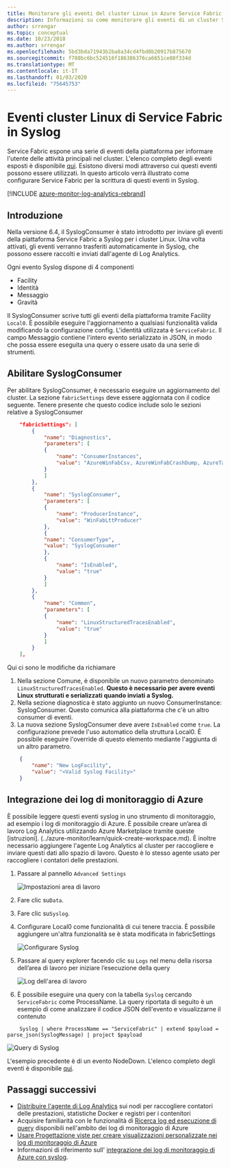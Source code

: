 ```yaml
---
title: Monitorare gli eventi del cluster Linux in Azure Service Fabric
description: Informazioni su come monitorare gli eventi di un cluster Service Fabric Linux scrivendo Service Fabric eventi della piattaforma in syslog.
author: srrengar
ms.topic: conceptual
ms.date: 10/23/2018
ms.author: srrengar
ms.openlocfilehash: 5bd3bda71943b2ba8a34cd4fbd0b20917b875670
ms.sourcegitcommit: f788bc6bc524516f186386376ca6651ce80f334d
ms.translationtype: MT
ms.contentlocale: it-IT
ms.lasthandoff: 01/03/2020
ms.locfileid: "75645753"
---
```

# <a name="service-fabric-linux-cluster-events-in-syslog"></a>Eventi cluster Linux di Service Fabric in Syslog

Service Fabric espone una serie di eventi della piattaforma per informare l'utente delle attività principali nel cluster. L'elenco completo degli eventi esposti è disponibile [qui](service-fabric-diagnostics-event-generation-operational.md). Esistono diversi modi attraverso cui questi eventi possono essere utilizzati. In questo articolo verrà illustrato come configurare Service Fabric per la scrittura di questi eventi in Syslog.

[!INCLUDE [azure-monitor-log-analytics-rebrand](../../includes/azure-monitor-log-analytics-rebrand.md)]

## <a name="introduction"></a>Introduzione

Nella versione 6.4, il SyslogConsumer è stato introdotto per inviare gli eventi della piattaforma Service Fabric a Syslog per i cluster Linux. Una volta attivati, gli eventi verranno trasferiti automaticamente in Syslog, che possono essere raccolti e inviati dall'agente di Log Analytics.

Ogni evento Syslog dispone di 4 componenti
* Facility
* Identità
* Messaggio
* Gravità

Il SyslogConsumer scrive tutti gli eventi della piattaforma tramite Facility `Local0`. È possibile eseguire l'aggiornamento a qualsiasi funzionalità valida modificando la configurazione config. L'identità utilizzata è `ServiceFabric`. Il campo Messaggio contiene l'intero evento serializzato in JSON, in modo che possa essere eseguita una query o essere usato da una serie di strumenti. 

## <a name="enable-syslogconsumer"></a>Abilitare SyslogConsumer

Per abilitare SyslogConsumer, è necessario eseguire un aggiornamento del cluster. La sezione `fabricSettings` deve essere aggiornata con il codice seguente. Tenere presente che questo codice include solo le sezioni relative a SyslogConsumer

```json
    "fabricSettings": [
        {
            "name": "Diagnostics",
            "parameters": [
            {
                "name": "ConsumerInstances",
                "value": "AzureWinFabCsv, AzureWinFabCrashDump, AzureTableWinFabEtwQueryable, SyslogConsumer"
            }
            ]
        },
        {
            "name": "SyslogConsumer",
            "parameters": [
            {
                "name": "ProducerInstance",
                "value": "WinFabLttProducer"
            },
            {
            "name": "ConsumerType",
            "value": "SyslogConsumer"
            },
            {
                "name": "IsEnabled",
                "value": "true"
            }
            ]
        },
        {
            "name": "Common",
            "parameters": [
            {
                "name": "LinuxStructuredTracesEnabled",
                "value": "true"
            }
            ]
        }
    ],
```

Qui ci sono le modifiche da richiamare
1. Nella sezione Comune, è disponibile un nuovo parametro denominato `LinuxStructuredTracesEnabled`. **Questo è necessario per avere eventi Linux strutturati e serializzati quando inviati a Syslog.**
2. Nella sezione diagnostica è stato aggiunto un nuovo ConsumerInstance: SyslogConsumer. Questo comunica alla piattaforma che c'è un altro consumer di eventi. 
3. La nuova sezione SyslogConsumer deve avere `IsEnabled` come `true`. La configurazione prevede l'uso automatico della struttura Local0. È possibile eseguire l'override di questo elemento mediante l'aggiunta di un altro parametro.

```json
    {
        "name": "New LogFacility",
        "value": "<Valid Syslog Facility>"
    }
```

## <a name="azure-monitor-logs-integration"></a>Integrazione dei log di monitoraggio di Azure
È possibile leggere questi eventi syslog in uno strumento di monitoraggio, ad esempio i log di monitoraggio di Azure. È possibile creare un’area di lavoro Log Analytics utilizzando Azure Marketplace tramite queste [istruzioni]. (../azure-monitor/learn/quick-create-workspace.md). È inoltre necessario aggiungere l'agente Log Analytics al cluster per raccogliere e inviare questi dati allo spazio di lavoro. Questo è lo stesso agente usato per raccogliere i contatori delle prestazioni. 

1. Passare al pannello `Advanced Settings`

    ![Impostazioni area di lavoro](media/service-fabric-diagnostics-oms-syslog/workspace-settings.png)

2. Fare clic su`Data`.
3. Fare clic su`Syslog`.
4. Configurare Local0 come funzionalità di cui tenere traccia. È possibile aggiungere un'altra funzionalità se è stata modificata in fabricSettings

    ![Configurare Syslog](media/service-fabric-diagnostics-oms-syslog/syslog-configure.png)
5. Passare al query explorer facendo clic su `Logs` nel menu della risorsa dell’area di lavoro per iniziare l’esecuzione della query

    ![Log dell'area di lavoro](media/service-fabric-diagnostics-oms-syslog/workspace-logs.png)
6. È possibile eseguire una query con la tabella `Syslog` cercando `ServiceFabric` come ProcessName. La query riportata di seguito è un esempio di come analizzare il codice JSON dell'evento e visualizzarne il contenuto

```kusto
    Syslog | where ProcessName == "ServiceFabric" | extend $payload = parse_json(SyslogMessage) | project $payload
```

![Query di Syslog](media/service-fabric-diagnostics-oms-syslog/syslog-query.png)

L'esempio precedente è di un evento NodeDown. L'elenco completo degli eventi è disponibile [qui](service-fabric-diagnostics-event-generation-operational.md).

## <a name="next-steps"></a>Passaggi successivi
* [Distribuire l'agente di Log Analytics](service-fabric-diagnostics-oms-agent.md) sui nodi per raccogliere contatori delle prestazioni, statistiche Docker e registri per i contenitori
* Acquisire familiarità con le funzionalità di [Ricerca log ed esecuzione di query](../log-analytics/log-analytics-log-searches.md) disponibili nell'ambito dei log di monitoraggio di Azure
* [Usare Progettazione viste per creare visualizzazioni personalizzate nei log di monitoraggio di Azure](../log-analytics/log-analytics-view-designer.md)
* Informazioni di riferimento sull' [integrazione dei log di monitoraggio di Azure con syslog](../log-analytics/log-analytics-data-sources-syslog.md).
